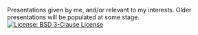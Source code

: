 Presentations given by me, and/or relevant to my interests. 
Older presentations will be populated at some stage.
[![License: BSD 3-Clause License](https://img.shields.io/badge/License-BSD%203--Clause-blue.svg)](https://opensource.org/licenses/BSD-3-Clause)
